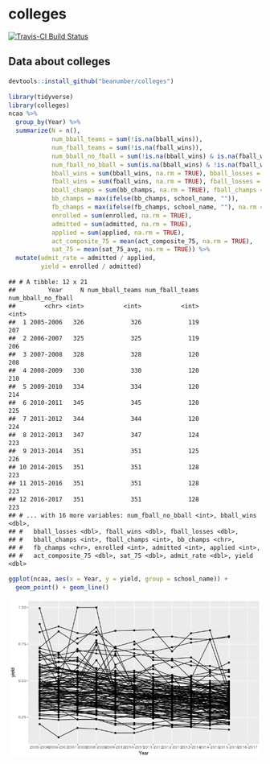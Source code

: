 colleges
================

[![Travis-CI Build Status](https://travis-ci.org/beanumber/colleges.svg?branch=master)](https://travis-ci.org/beanumber/colleges)

Data about colleges
-------------------

``` r
devtools::install_github("beanumber/colleges")
```

``` r
library(tidyverse)
library(colleges)
ncaa %>%
  group_by(Year) %>%
  summarize(N = n(),
            num_bball_teams = sum(!is.na(bball_wins)),
            num_fball_teams = sum(!is.na(fball_wins)),
            num_bball_no_fball = sum(!is.na(bball_wins) & is.na(fball_wins)),
            num_fball_no_bball = sum(is.na(bball_wins) & !is.na(fball_wins)),
            bball_wins = sum(bball_wins, na.rm = TRUE), bball_losses = sum(bball_losses, na.rm = TRUE),
            fball_wins = sum(fball_wins, na.rm = TRUE), fball_losses = sum(fball_losses, na.rm = TRUE),
            bball_champs = sum(bb_champs, na.rm = TRUE), fball_champs = sum(fb_champs, na.rm = TRUE),
            bb_champs = max(ifelse(bb_champs, school_name, "")),
            fb_champs = max(ifelse(fb_champs, school_name, ""), na.rm = TRUE),
            enrolled = sum(enrolled, na.rm = TRUE),
            admitted = sum(admitted, na.rm = TRUE),
            applied = sum(applied, na.rm = TRUE),
            act_composite_75 = mean(act_composite_75, na.rm = TRUE),
            sat_75 = mean(sat_75_avg, na.rm = TRUE)) %>%
  mutate(admit_rate = admitted / applied,
         yield = enrolled / admitted)
```

    ## # A tibble: 12 x 21
    ##         Year     N num_bball_teams num_fball_teams num_bball_no_fball
    ##        <chr> <int>           <int>           <int>              <int>
    ##  1 2005-2006   326             326             119                207
    ##  2 2006-2007   325             325             119                206
    ##  3 2007-2008   328             328             120                208
    ##  4 2008-2009   330             330             120                210
    ##  5 2009-2010   334             334             120                214
    ##  6 2010-2011   345             345             120                225
    ##  7 2011-2012   344             344             120                224
    ##  8 2012-2013   347             347             124                223
    ##  9 2013-2014   351             351             125                226
    ## 10 2014-2015   351             351             128                223
    ## 11 2015-2016   351             351             128                223
    ## 12 2016-2017   351             351             128                223
    ## # ... with 16 more variables: num_fball_no_bball <int>, bball_wins <dbl>,
    ## #   bball_losses <dbl>, fball_wins <dbl>, fball_losses <dbl>,
    ## #   bball_champs <int>, fball_champs <int>, bb_champs <chr>,
    ## #   fb_champs <chr>, enrolled <int>, admitted <int>, applied <int>,
    ## #   act_composite_75 <dbl>, sat_75 <dbl>, admit_rate <dbl>, yield <dbl>

``` r
ggplot(ncaa, aes(x = Year, y = yield, group = school_name)) + 
  geom_point() + geom_line()
```

![](README_files/figure-markdown_github/yield-1.png)
